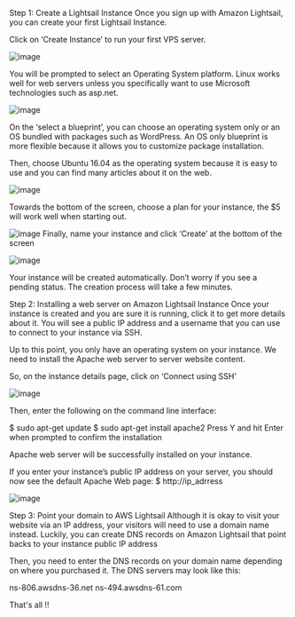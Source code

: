 Step 1:
Create a Lightsail Instance
Once you sign up with Amazon Lightsail, you can create your first Lightsail Instance.

Click on ‘Create Instance’ to run your first VPS server.


![image](https://github.com/haneefmohamed/AWS-Projects/assets/159698808/409b0632-5742-43da-9373-9052cd51110e)

You will be prompted to select an Operating System platform. Linux works well for web servers unless you specifically want to use Microsoft technologies such as asp.net.

![image](https://github.com/haneefmohamed/AWS-Projects/assets/159698808/4709c168-4968-44f0-b75d-baf89cc96627)

On the ‘select a blueprint’, you can choose an operating system only or an OS bundled with packages such as WordPress. An OS only blueprint is more flexible because it allows you to customize package installation.

Then, choose Ubuntu 16.04 as the operating system because it is easy to use and you can find many articles about it on the web.

![image](https://github.com/haneefmohamed/AWS-Projects/assets/159698808/d495eecb-65f1-4dab-acf6-3dcae690222e)

Towards the bottom of the screen, choose a plan for your instance, the $5 will work well when starting out.

![image](https://github.com/haneefmohamed/AWS-Projects/assets/159698808/6c4134cc-c930-47eb-b416-ccabbb78f153)
Finally, name your instance and click ‘Create’ at the bottom of the screen


![image](https://github.com/haneefmohamed/AWS-Projects/assets/159698808/2a991223-5014-4dc0-b04a-53e572e20dc5)

Your instance will be created automatically. Don’t worry if you see a pending status. The creation process will take a few minutes.

Step 2:
Installing a web server on Amazon Lightsail Instance
Once your instance is created and you are sure it is running, click it to get more details about it. You will see a public IP address and a username that you can use to connect to your instance via SSH.

Up to this point, you only have an operating system on your instance. We need to install the Apache web server to server website content.

So, on the instance details page, click on ‘Connect using SSH’

![image](https://github.com/haneefmohamed/AWS-Projects/assets/159698808/bf06167a-9866-4221-b1d7-addf8d901256)

Then, enter the following on the command line interface:

$ sudo apt-get update
$ sudo apt-get install apache2
Press Y and hit Enter when prompted to confirm the installation

Apache web server will be successfully installed on your instance.

If you enter your instance’s public IP address on your server, you should now see the default Apache Web page:
$ http://ip_adrress

![image](https://github.com/haneefmohamed/AWS-Projects/assets/159698808/48c50f3d-462a-4c07-98d3-91e2e902d2e3)

Step 3:
Point your domain to AWS Lightsail
Although it is okay to visit your website via an IP address, your visitors will need to use a domain name instead.  Luckily, you can create DNS records on Amazon Lightsail that point backs to your instance public IP address

Then, you need to enter the DNS records on your domain name depending on where you purchased it.  The DNS servers may look like this:

ns-806.awsdns-36.net
ns-494.awsdns-61.com

That's all !!





